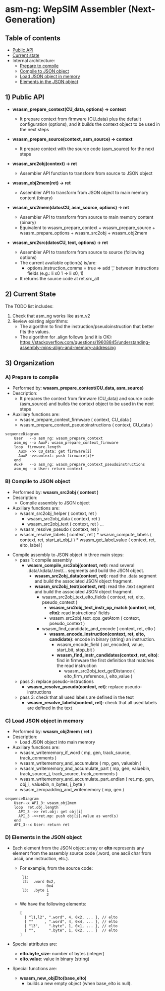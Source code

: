 
# asm-ng: WepSIM Assembler (Next-Generation)

## Table of contents

- [Public API](#asmng-done)
- [Current state](#asmng-todo)
- Internal architecture:
  - [Prepare to compile](#asmng-prepare0)
  - [Compile to JSON object](#asmng-src2obj)
  - [Load JSON object in memory](#asmng-obj2bin)
  - [Elements in the JSON object](#asmng-eltoinobj)


<a name="asmng-done"/>

## 1) Public API

+ **wsasm_prepare_context(CU_data, options) -> context**
   * It prepare context from firmware (CU_data) plus the default configuration (options), and it builds the context object to be used in the next steps

+ **wsasm_prepare_source(context, asm_source) -> context**
   * It prepare context with the source code (asm_source) for the next steps

+ **wsasm_src2obj(context) -> ret**
   * Assembler API function to transform from source to JSON object

+ **wsasm_obj2mem(ret) -> ret**
   * Assembler API to transform from JSON object to main memory content (binary)

+ **wsasm_src2mem(datosCU, asm_source, options) -> ret**
   * Assembler API to transform from source to main memory content (binary)
   * Equivalent to wsasm_prepare_context + wsasm_prepare_source + wsasm_prepare_options + wsasm_src2obj + wsasm_obj2mem

+ **wsasm_src2src(datosCU, text, options) -> ret**
   * Assembler API to transform from source to source (following options)
   * The current available option(s) is/are:
     * options.instruction_comma = true => add ',' between instructions fields (e.g.: li x0 1 -> li x0, 1)
   * It returns the source code at ret.src_alt


<a name="asmng-todo"/>

## 2) Current State

The TODO list includes:

 1. Check that asm_ng works like asm_v2
 2. Review existing algorithms:
    * The algorithm to find the instruction/pseudoinstruction that better fits the values.
    * The algorithm for .align follows (and it is OK):
      https://stackoverflow.com/questions/19608845/understanding-assembly-mips-align-and-memory-addressing


## 3) Organization

<a name="asmng-prepare0"/>

### A) Prepare to compile

* Performed by:
    **wsasm_prepare_context(CU_data, asm_source)**
 * Description:
   * It prepares the context from firmware (CU_data) and source code (asm_source) and builds the context object to be used in the next steps
  * Auxiliary functions are:
      * wsasm_prepare_context_firmware           ( context, CU_data )
      * wsasm_prepare_context_pseudoinstructions ( context, CU_data )

```mermaid
sequenceDiagram
    User   --x asm_ng: wsasm_prepare_context
    asm_ng --x AuxF: wsasm_prepare_context_firmware
    loop  firmware.length
      AuxF ->> CU_data: get firmware[i]
      AuxF ->>context: push firmware[i]+
    end
    AuxF   --x asm_ng: wsasm_prepare_context_pseudoinstructions
    asm_ng --x User: return context
```

<a name="asmng-src2obj"/>

### B) Compile to JSON object

  * Performed by:
     **wsasm_src2obj ( context )**
  * Description:
    * Compile assembly to JSON object
  * Auxiliary functions are:
       * wsasm_src2obj_helper ( context, ret )
          * wsasm_src2obj_data ( context, ret )
          * wsasm_src2obj_text ( context, ret )
            ...
       * wsasm_resolve_pseudo ( context, ret )
       * wsasm_resolve_labels ( context, ret )
        * wsasm_compute_labels  ( context, ret, start_at_obj_i )
        * wsasm_get_label_value ( context, ret, elto, label )

  + Compile assembly to JSON object in three main steps:
     + pass 1: compile assembly
       * **wsasm_compile_src2obj(context, ret)**: read several .data/.kdata/.text/... segments and build the JSON object.
         * **wsasm_src2obj_data(context, ret)**: read the .data segment and build the associated JSON object fragment.
         * **wsasm_src2obj_text(context, ret)**: read the .text segment and build the associated JSON object fragment.
           * wsasm_src2obj_text_elto_fields  ( context, ret, elto, pseudo_context )
             * **wsasm_src2obj_text_instr_op_match (context, ret, elto)**: read instructions' fields
             * wsasm_src2obj_text_ops_getAtom ( context, pseudo_context )
           * wsasm_find_candidate_and_encode ( context, ret, elto )
             * **wsasm_encode_instruction(context, ret, elto, candidate)**: encode in binary (string) an instruction.
               * wsasm_encode_field ( arr_encoded, value, start_bit, stop_bit )
               * **wsasm_find_instr_candidates(context, ret, elto)**: find in firmware the first definition that matches the read instruction
                 * wsasm_src2obj_text_getDistance ( elto_firm_reference_i, elto_value )
     + pass 2: replace pseudo-instructions
       * **wsasm_resolve_pseudo(context, ret)**: replace pseudo-instructions
     + pass 3: check that all used labels are defined in the text
       * **wsasm_resolve_labels(context, ret)**: check that all used labels are defined in the text


<a name="asmng-obj2bin"/>

### C) Load JSON object in memory

* Performed by:
    **wsasm_obj2mem ( ret )**
 * Description:
   * Load JSON object into main memory
  * Auxiliary functions are:
      * wsasm_writememory_if_word                    ( mp, gen, track_source, track_comments )
      * wsasm_writememory_and_accumulate             ( mp, gen, valuebin )
      * wsasm_writememory_and_accumulate_part        ( mp, gen, valuebin, track_source_j, track_source, track_comments )
      * wsasm_writememory_and_accumulate_part_endian ( ret_mp, gen, obj_i, valuebin, n_bytes, j_byte )
      * wsasm_zeropadding_and_writememory            ( mp, gen )

```mermaid
sequenceDiagram
    User--x API_3: wsasm_obj2mem
    loop  ret.obj.length
      API_3 ->> ret.obj: get obj[i]
      API_3 ->>ret.mp: push obj[i].value as word(s)
    end
    API_3--x User: return ret
```

<a name="asmng-eltoinobj"/>

### D) Elements in the JSON object

+ Each element from the JSON object array or **elto** represents any element from the assembly source code (.word, one ascii char from .ascii, one instruction, etc.).
  * For example, from the source code:
    ```
     l1:
     l2:  .word 0x2,
                0x4
     l3:  .byte 1
                2
    ```
  * We have the following elements:
    ```
    [
      { "l1,l2", ".word", 4, 0x2, ... }, // elto
      { ""     , ".word", 4, 0x4, ... }, // elto
      { "l3",    ".byte", 1, 0x1, ... }, // elto
      { "",      ".byte", 1, 0x2, ... }  // elto
    ]
    ```

 + Special attributes are:
      * **elto.byte_size**: number of bytes (integer)
      * **elto.value**: value in binary (string)

  + Special functions are:
     * **wsasm_new_objElto(base_elto)**
       * builds a new empty object (when base_elto is null).


